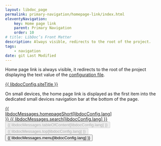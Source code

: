 ```yaml
---
layout: libdoc_page
permalink: primary-navigation/homepage-link/index.html
eleventyNavigation:
    key: Home page link
    parent: Primary Navigation
    order: 10
# title: LibDoc’s Front Matter 
description: Always visible, redirects to the root of the project.
tags:
    - navigation
date: git Last Modified
---
```


Home page link is always visible, it redirects to the root of the project displaying the text value of the [configuration file](/content/configuration/site-title-and-description.md). 

<div class="pe-none">
    <div class="d-flex | bc-neutral-100 bwidth-1 bstyle-dashed bcolor-neutral-500 bradtl-3 brwidth-0 bbwidth-0"
        style="max-width: var(--ita-widths-sidebar);">
        <a  href="/"
            class="p-5 | td-none fvs-wght-700 lsp-5 fs-8 tws-balance | c-neutral-900"
            title="{{ libdocConfig.siteDescription }}"
            style="font-variation-settings: 'wght' 700; color: var(--ita-colors-neutral-900)">
            {{ libdocConfig.siteTitle }}
        </a>
    </div>
</div>

On small devices, the home page link is displayed as the first item into the dedicated small devices navigation bar at the bottom of the page.

<div class="pe-none">
    <nav class="d-flex | w-100 h-60px" style="max-width: 360px">
        <div class="d-flex jc-space-between | w-100 | bc-neutral-100 btwidth-1 btstyle-dashed bcolor-neutral-500">
            <a  href="/"
                class="d-flex fd-column jc-center ai-center gap-1 | pl-5 pr-2 | td-none ta-center | c-primary-900 b-0 brad-3"
                style="color: var(--ita-colors-neutral-900)">
                <span class="icon-house fs-6"></span>
                <span class="fvs-wght-400 fs-1 tt-uppercase">{{ libdocMessages.homepageShort[libdocConfig.lang] }}</span>
            </a>
            <a  href="/search/"
                class="d-flex fd-column jc-center ai-center gap-1 | pl-2 pr-2 | td-none ta-center | c-primary-900 b-0 brad-3"
                style="color: var(--ita-colors-neutral-900)">
                <span class="icon-magnifying-glass fs-6"></span>
                <span class="fvs-wght-400 fs-1 tt-uppercase">{{ libdocMessages.search[libdocConfig.lang] }}</span>
            </a>
            <button type="button"
                class="d-flex fd-column jc-center ai-center gap-1 | pl-2 pr-2 | ta-center | cur-pointer c-primary-900 bc-neutral-100 b-0 brad-3" disabled="">
                <span class="icon-list-dashes fs-6"></span>
                <span class="fvs-wght-400 fs-1 tt-uppercase">{{ libdocMessages.tableOfContent[libdocConfig.lang] }}</span>
            </button>
            <button type="button"
                class="d-flex fd-column jc-center ai-center gap-1 | pl-2 pr-2 | ta-center | cur-pointer c-primary-900 bc-neutral-100 b-0 brad-3" disabled="">
                <span class="icon-arrow-line-up fs-6"></span>
                <span class="fvs-wght-400 fs-1 tt-uppercase">{{ libdocMessages.top[libdocConfig.lang] }}</span>
            </button>
            <button type="button"
                class="d-flex fd-column jc-center ai-center gap-1 | pl-2 pr-5 | ta-center | cur-pointer c-primary-900 bc-neutral-100 b-0 brad-3">
                <span class="icon-list fs-6"></span>
                <span class="fvs-wght-400 fs-1 tt-uppercase">{{ libdocMessages.menu[libdocConfig.lang] }}</span>
            </button>
        </div>
    </nav>
</div>

